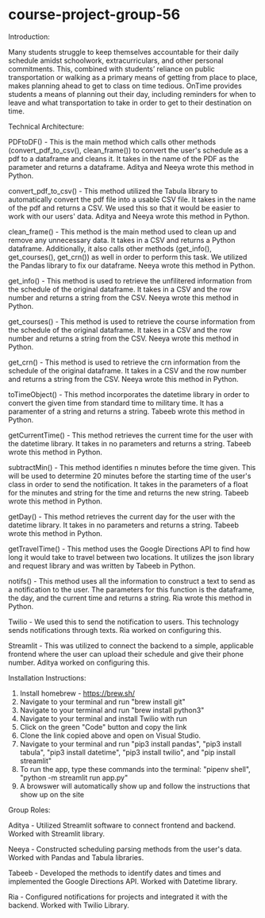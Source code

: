 # course-project-group-56
Introduction:

Many students struggle to keep themselves accountable for their daily schedule amidst schoolwork, extracurriculars, and other personal commitments. This, combined with students’ reliance on public transportation or walking as a primary means of getting from place to place, makes planning ahead to get to class on time tedious. OnTime provides students a means of planning out their day, including reminders for when to leave and what transportation to take in order to get to their destination on time.


Technical Architecture:

PDFtoDF() - This is the main method which calls other methods (convert_pdf_to_csv(), clean_frame()) to convert the user's schedule as a pdf to a dataframe and cleans it. It takes in the name of the PDF as the parameter and returns a dataframe. Aditya and Neeya wrote this method in Python.

convert_pdf_to_csv() - This method utilized the Tabula library to automatically convert the pdf file into a usable CSV file. It takes in the name of the pdf and returns a CSV. We used this so that it would be easier to work with our users' data. Aditya and Neeya wrote this method in Python.

clean_frame() - This method is the main method used to clean up and remove any unnecessary data. It takes in a CSV and returns a Python dataframe. Additionally, it also calls other methods (get_info(), get_courses(), get_crn()) as well in order to perform this task. We utilized the Pandas library to fix our dataframe. Neeya wrote this method in Python.

get_info() - This method is used to retrieve the unfilitered information from the schedule of the original dataframe. It takes in a CSV and the row number and returns a string from the CSV. Neeya wrote this method in Python.

get_courses() - This method is used to retrieve the course information from the schedule of the original dataframe. It takes in a CSV and the row number and returns a string from the CSV. Neeya wrote this method in Python.

get_crn() - This method is used to retrieve the crn information from the schedule of the original dataframe. It takes in a CSV and the row number and returns a string from the CSV. Neeya wrote this method in Python.

toTimeObject() - This method incorporates the datetime library in order to convert the given time from standard time to military time. It has a paramenter of a string and  returns a string. Tabeeb wrote this method in Python.

getCurrentTime() - This method retrieves the current time for the user with the datetime library. It takes in no parameters and returns a string. Tabeeb wrote this method in Python.

subtractMin() - This method identifies n minutes before the time given. This will be used to determine 20 minutes before the starting time of the user's class in order to send the notification. It takes in the parameters of a float for the minutes and string for the time and returns the new string. Tabeeb wrote this method in Python.

getDay() - This method retrieves the current day for the user with the datetime library. It takes in no parameters and returns a string. Tabeeb wrote this method in Python.

getTravelTime() - This method uses the Google Directions API to find how long it would take to travel between two locations. It utilizes the json library and request library and was written by Tabeeb in Python.

notifs() - This method uses all the information to construct a text to send as a notification to the user. The parameters for this function is the dataframe, the day, and the current time and returns a string. Ria wrote this method in Python.

Twilio - We used this to send the notification to users. This technology sends notifications through texts. Ria worked on configuring this.

Streamlit - This was utilized to connect the backend to a simple, applicable frontend where the user can upload their schedule and give their phone number. Aditya worked on configuring this.


Installation Instructions:

1) Install homebrew - https://brew.sh/
2) Navigate to your terminal and run "brew install git"
3) Navigate to your terminal and run "brew install python3"
4) Navigate to your terminal and install Twilio with run 
6) Click on the green "Code" button and copy the link
7) Clone the link copied above and open on Visual Studio.
8) Navigate to your terminal and run "pip3 install pandas", "pip3 install tabula", "pip3 install datetime", "pip3 install twilio", and "pip install streamlit"
9) To run the app, type these commands into the terminal: "pipenv shell", "python -m streamlit run app.py"
11) A browswer will automatically show up and follow the instructions that show up on the site


Group Roles:

Aditya - Utilized Streamlit software to connect frontend and backend. Worked with Streamlit library.

Neeya - Constructed scheduling parsing methods from the user's data. Worked with Pandas and Tabula libraries.

Tabeeb - Developed the methods to identify dates and times and implemented the Google Directions API. Worked with Datetime library.

Ria - Configured notifications for projects and integrated it with the backend. Worked with Twilio Library.
